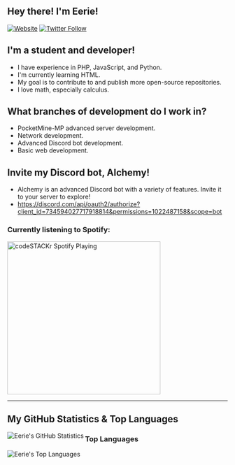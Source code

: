 ## Hey there! I'm Eerie!

[![Website](https://img.shields.io/website?label=eerie.ml&style=for-the-badge&url=https%3A%2F%2Feerie.ml)](https://eerie.ml)
[![Twitter Follow](https://img.shields.io/twitter/follow/Eerie?color=1DA1F2&logo=twitter&style=for-the-badge)](https://twitter.com/intent/follow?original_referer=https%3A%2F%2Fgithub.com%2FEerieAlchemist&screen_name=EerieAlchemist)

## I'm a student and developer!

- I have experience in PHP, JavaScript, and Python.
- I'm currently learning HTML.
- My goal is to contribute to and publish more open-source repositories.
- I love math, especially calculus.

## What branches of development do I work in?

- PocketMine-MP advanced server development.
- Network development.
- Advanced Discord bot development.
- Basic web development.

## Invite my Discord bot, Alchemy!

- Alchemy is an advanced Discord bot with a variety of features. Invite it to your server to explore!
- https://discord.com/api/oauth2/authorize?client_id=734594027717918814&permissions=1022487158&scope=bot

### Currently listening to Spotify:

[<img src="https://now-playing-codestackr.vercel.app/api/spotify-playing" alt="codeSTACKr Spotify Playing" width="350" />](https://open.spotify.com/user/spx4cc2fgpnlo0g4rb8qgmoyt)

---

## My GitHub Statistics & Top Languages

<img align="left" alt="Eerie's GitHub Statistics" src="https://github-readme-stats.codestackr.vercel.app/api?username=EerieAlchemist&show_icons=true&hide_border=true" />

### Top Languages

<img align="left" alt="Eerie's Top Languages" src="https://github-readme-stats.vercel.app/api/top-langs/?username=EerieAlchemist&langs_count=5" />

[website]: https:/eerie.ml
[course]: http://vsCodeHero.com
[twitter]: https://twitter.com/EerieAlchemist
[youtube]: https://youtube.com/EerieAlchemist